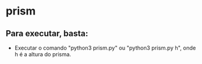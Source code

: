 # prism
## Para executar, basta:
- Executar o comando "python3 prism.py" ou "python3 prism.py h", onde h é a altura do prisma. 
